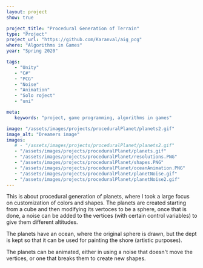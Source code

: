 ```yaml
---
layout: project
show: true

project_title: "Procedural Generation of Terrain"
type: "Project"
project_url: "https://github.com/Karanval/aig_pcg"
where: "Algorithms in Games"
year: "Spring 2020"

tags: 
   - "Unity"
   - "C#"
   - "PCG"
   - "Noise"
   - "Animation"
   - "Solo roject"
   - "uni"

meta:
   keywords: "project, game programming, algorithms in games"

image: "/assets/images/projects/proceduralPlanet/planets2.gif"
image_alt: "Dreamers image"
images:
   # - "/assets/images/projects/proceduralPlanet/planets2.gif"
   - "/assets/images/projects/proceduralPlanet/planets.gif"
   - "/assets/images/projects/proceduralPlanet/resolutions.PNG"
   - "/assets/images/projects/proceduralPlanet/shapes.PNG"
   - "/assets/images/projects/proceduralPlanet/oceanAnimation.PNG"
   - "/assets/images/projects/proceduralPlanet/planetNoise.gif"
   - "/assets/images/projects/proceduralPlanet/planetNoise2.gif"
---
```

This is about procedural generation of planets, where I took a large focus on customization of colors and shapes. The planets are created starting from a cube and then modifying its vertoces to be a sphere, once that is done, a noise can be added to the vertices (with certain control variables) to give them different altitudes. 

The planets have an ocean, where the original sphere is drawn, but the dept is kept so that it can be used for painting the shore (artistic purposes).

The planets can be animated, either in using a noise that doesn't move the vertices, or one that breaks them to create new shapes.